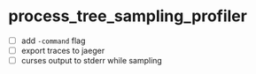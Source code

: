 # process_tree_sampling_profiler

- [ ] add `-command` flag
- [ ] export traces to jaeger
- [ ] curses output to stderr while sampling
